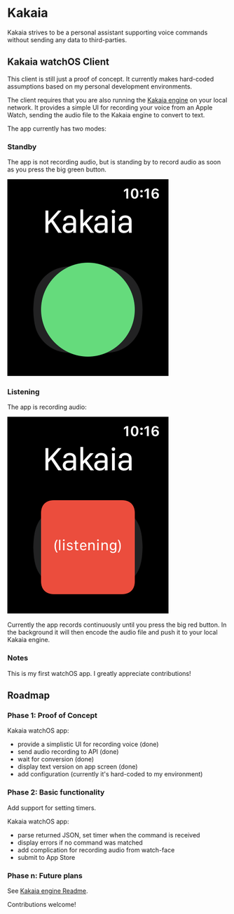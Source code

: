 # Kakaia

Kakaia strives to be a personal assistant supporting voice commands without sending any data to third-parties.

## Kakaia watchOS Client

This client is still just a proof of concept. It currently makes hard-coded assumptions based on my personal development environments.

The client requires that you are also running the [Kakaia engine](https://github.com/jeremyandrews/kakaia) on your local network. It provides a simple UI for recording your voice from an Apple Watch, sending the audio file to the Kakaia engine to convert to text.

The app currently has two modes:

### Standby

The app is not recording audio, but is standing by to record audio as soon as you press the big green button.

![Kakaia watchOS app: Standby](/images/standby.png?raw=true "Standby: Kakaia client")

### Listening

The app is recording audio:

![Kakaia watchOS app: Listening](/images/listening.png?raw=true "Listening: Kakaia client")

Currently the app records continuously until you press the big red button. In the background it will then encode the audio file and push it to your local Kakaia engine.

### Notes

This is my first watchOS app. I greatly appreciate contributions!

## Roadmap

### Phase 1: Proof of Concept

Kakaia watchOS app:

- provide a simplistic UI for recording voice (done)
- send audio recording to API (done)
- wait for conversion (done)
- display text version on app screen (done)
- add configuration (currently it's hard-coded to my environment)

### Phase 2: Basic functionality

Add support for setting timers.

Kakaia watchOS app:

- parse returned JSON, set timer when the command is received
- display errors if no command was matched
- add complication for recording audio from watch-face
- submit to App Store

### Phase n: Future plans

See [Kakaia engine Readme](https://github.com/jeremyandrews/kakaia).

Contributions welcome!
